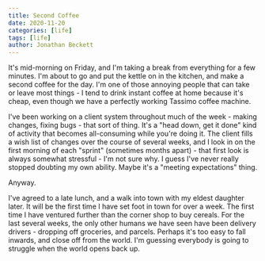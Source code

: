 ```yaml
---
title: Second Coffee
date: 2020-11-20
categories: [life]
tags: [life]
author: Jonathan Beckett
---
```


It's mid-morning on Friday, and I'm taking a break from everything for a few minutes. I'm about to go and put the kettle on in the kitchen, and make a second coffee for the day. I'm one of those annoying people that can take or leave most things - I tend to drink instant coffee at home because it's cheap, even though we have a perfectly working Tassimo coffee machine.

I've been working on a client system throughout much of the week - making changes, fixing bugs - that sort of thing. It's a "head down, get it done" kind of activity that becomes all-consuming while you're doing it. The client fills a wish list of changes over the course of several weeks, and I look in on the first morning of each "sprint" (sometimes months apart) - that first look is always somewhat stressful - I'm not sure why. I guess I've never really stopped doubting my own ability. Maybe it's a "meeting expectations" thing.

Anyway.

I've agreed to a late lunch, and a walk into town with my eldest daughter later. It will be the first time I have set foot in town for over a week. The first time I have ventured further than the corner shop to buy cereals. For the last several weeks, the only other humans we have seen have been delivery drivers - dropping off groceries, and parcels. Perhaps it's too easy to fall inwards, and close off from the world. I'm guessing everybody is going to struggle when the world opens back up.